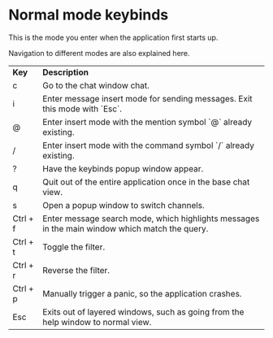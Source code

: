 # Normal mode keybinds

This is the mode you enter when the application first starts up.

Navigation to different modes are also explained here.

<table>
<tr>
<td> <b>Key</b>
<td> <b> Description</b>
<tr>
<td> c
<td> Go to the chat window chat.
<tr>
<td> i
<td> Enter message insert mode for sending messages. Exit this mode with `Esc`.
<tr>
<td> @
<td> Enter insert mode with the mention symbol `@` already existing.
<tr>
<td> /
<td> Enter insert mode with the command symbol `/` already existing.
<tr>
<td> ?
<td> Have the keybinds popup window appear.
<tr>
<td> q
<td> Quit out of the entire application once in the base chat view.
<tr>
<td> s
<td> Open a popup window to switch channels.
<tr>
<td> Ctrl + f
<td> Enter message search mode, which highlights messages in the main window which match the query.
<tr>
<td> Ctrl + t
<td> Toggle the filter.
<tr>
<td> Ctrl + r
<td> Reverse the filter.
<tr>
<td> Ctrl + p
<td> Manually trigger a panic, so the application crashes.
<tr>
<td> Esc
<td> Exits out of layered windows, such as going from the help window to normal view.
</table>
